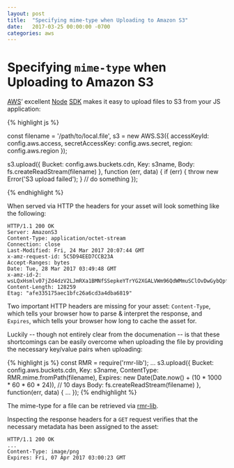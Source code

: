 ```yaml
---
layout: post
title:  "Specifying mime-type when Uploading to Amazon S3"
date:   2017-03-25 00:00:00 -0700
categories: aws
---
```


# Specifying `mime-type` when Uploading to Amazon S3

[AWS](https://aws.amazon.com)’ excellent [Node](https://nodejs.org) [SDK](https://aws.amazon.com/sdk-for-node-js/) makes it easy to upload files to S3 from your JS application:

{% highlight js %}

const
  filename = '/path/to/local.file',
  s3 = new AWS.S3({
    accessKeyId: config.aws.access,
    secretAccessKey: config.aws.secret,
    region: config.aws.region
  });

s3.upload({
    Bucket: config.aws.buckets.cdn,
    Key: s3name,
    Body: fs.createReadStream(filename)
  },
  function (err, data) {
    if (err) {
      throw new Error('S3 upload failed');
    } 
    // do something
});

{% endhighlight %}

When served via HTTP the headers for your asset will look something like the following:

```
HTTP/1.1 200 OK
Server: AmazonS3
Content-Type: application/octet-stream
Connection: close
Last-Modified: Fri, 24 Mar 2017 20:07:44 GMT
x-amz-request-id: 5C5D94EED7CCB23A
Accept-Ranges: bytes
Date: Tue, 28 Mar 2017 03:49:48 GMT
x-amz-id-2: wsLQxHsmlv07jZd4dzV2LJmRXa1BMNfSSepkeYTrYG2XGALVWm96QdWMmuSClOvDwGybQpfeAow=
Content-Length: 128259
Etag: "afe335175aec1bfc26a6cd3a4dba6819"
```

Two important HTTP headers are missing for your asset: `Content-Type`, which tells your browser how to parse & interpret the response, and `Expires`, which tells your browser how long to cache the asset for.

Luckily -- though not entirely clear from the documenation -- is that these shortcomings can be easily overcome when uploading the file by providing the necessary key/value pairs when uploading:

{% highlight js %}
const
  RMR = require('rmr-lib');
  …
  s3.upload({
    Bucket: config.aws.buckets.cdn,
    Key: s3name,
    ContentType: RMR.mime.fromPath(filename),
    Expires: new Date(Date.now() + (10 * 1000 * 60 * 60 * 24)), // 10 days
    Body: fs.createReadStream(filename)
  }, function(err, data) { 
    …
  });
{% endhighlight %}

The mime-type for a file can be retrieved via [rmr-lib](https://www.npmjs.com/package/rmr-lib).

Inspecting the response headers for a `GET` request verifies that the necessary metadata has been assigned to the asset:

```
HTTP/1.1 200 OK
...
Content-Type: image/png
Expires: Fri, 07 Apr 2017 03:00:23 GMT
```


